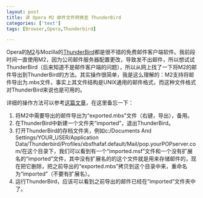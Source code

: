 ```yaml
---
layout: post
title: 讲 Opera M2 邮件文件转换至 ThunderBird
categories: ['text']
tags: [Browser,Opera,Thunderbird]

---
```


Opera的[M2](http://www.opera.com/products/desktop/m2/)与Mozilla的[ThunderBird](http://www.mozilla.com/en-US/thunderbird/)都是很不错的免费邮件客户端软件。我前段时间一直使用M2，因为公司邮件服务器配置更改，导致发不出邮件，所以想试试ThunderBird（后来知道不是邮件客户端的问题），所以从网上找了一下将M2的邮件导出到ThunderBird的方法。其实操作很简单，我是这么理解的：M2支持将邮件导出为.mbs文件，事实上其文件结构是UNIX通用的邮件格式，而这种文件格式对ThunderBird来说也是可用的。

详细的操作方法可以参考[这篇文章](http://www.tomwalsham.com/post.php?id=66)，在这里备忘一下：

1. 将M2中需要导出的邮件导出为“exported.mbs”文件（右键，导出），备用。
2. 在ThunderBird中新建一个文件夹“imported”，退出ThunderBird。
3. 打开ThunderBird的存档文件夹，例如c:/Documents And Settings/YOUR_USER/Application Data/Thunderbird/Profiles/xbsfhafaf.default/Mail/pop.yourPOPserver.com/在这个目录下，我们可以看到有一个“imported.msf”文件和一个没有扩展名的“imported”文件，其中没有扩展名的的这个文件就是用来存储邮件的，现在把它删除，把之前导出的“exported.mbs”拷贝到这个目录中来，重命名为“imported”（不要有扩展名）。
4. 运行ThunderBird，应该可以看到之前导出的邮件已经在“imported”文件夹中了。